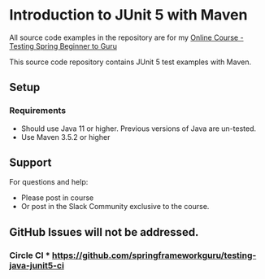 # Introduction to JUnit 5 with Maven

All source code examples in the repository are for my [Online Course - Testing Spring Beginner to Guru](https://springframework.guru)

This source code repository contains JUnit 5 test examples with Maven.

## Setup
### Requirements
* Should use Java 11 or higher. Previous versions of Java are un-tested.
* Use Maven 3.5.2 or higher

## Support
For questions and help:
* Please post in course
* Or post in the Slack Community exclusive to the course.

GitHub Issues will not be addressed.
---
### Circle CI * https://github.com/springframeworkguru/testing-java-junit5-ci
